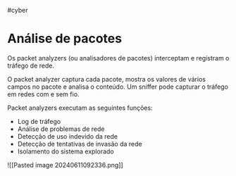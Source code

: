 #cyber 
# Análise de pacotes

Os packet analyzers (ou analisadores de pacotes) interceptam e registram o tráfego de rede.

O packet analyzer captura cada pacote, mostra os valores de vários campos no pacote e analisa o conteúdo. Um sniffer pode capturar o tráfego em redes com e sem fio.

Packet analyzers executam as seguintes funções:

- Log de tráfego
- Análise de problemas de rede
- Detecção de uso indevido da rede
- Detecção de tentativas de invasão da rede
- Isolamento do sistema explorado

![[Pasted image 20240611092336.png]]